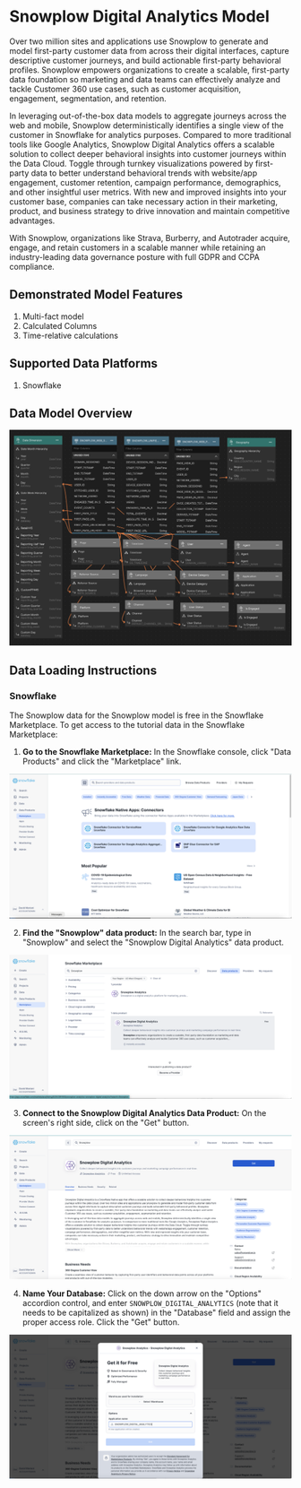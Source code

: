 # Snowplow Digital Analytics Model

Over two million sites and applications use Snowplow to generate and model first-party customer data from across their digital interfaces, capture descriptive customer journeys, and build actionable first-party behavioral profiles. Snowplow empowers organizations to create a scalable, first-party data foundation so marketing and data teams can effectively analyze and tackle Customer 360 use cases, such as customer acquisition, engagement, segmentation, and retention.

In leveraging out-of-the-box data models to aggregate journeys across the web and mobile, Snowplow deterministically identifies a single view of the customer in Snowflake for analytics purposes. Compared to more traditional tools like Google Analytics, Snowplow Digital Analytics offers a scalable solution to collect deeper behavioral insights into customer journeys within the Data Cloud. Toggle through turnkey visualizations powered by first-party data to better understand behavioral trends with website/app engagement, customer retention, campaign performance, demographics, and other insightful user metrics. With new and improved insights into your customer base, companies can take necessary action in their marketing, product, and business strategy to drive innovation and maintain competitive advantages.

With Snowplow, organizations like Strava, Burberry, and Autotrader acquire, engage, and retain customers in a scalable manner while retaining an industry-leading data governance posture with full GDPR and CCPA compliance.

## Demonstrated Model Features
1. Multi-fact model
2. Calculated Columns
3. Time-relative calculations

## Supported Data Platforms
1. Snowflake

## Data Model Overview

![SnowPlow](images/snowplow-model.png)

## Data Loading Instructions

### Snowflake
The Snowplow data for the Snowplow model is free in the Snowflake Marketplace. To get access to the tutorial data in the Snowflake Marketplace:

1. **Go to the Snowflake Marketplace:** In the Snowflake console, click "Data Products" and click the "Marketplace" link.

![Snowflake Marketplace Page](images/Snowflake-Marketplace-Page.png)

2. **Find the "Snowplow" data product:** In the search bar, type in "Snowplow" and select the "Snowplow Digital Analytics" data product.

![Snowflake Marketplace Search - Snowplow](images/Snowflake-Marketplace-Search-Snowplow.png)

3. **Connect to the Snowplow Digital Analytics Data Product:** On the screen's right side, click on the "Get" button.

![Snowflake Marketplace Snowplow Page](images/Snowflake-Marketplace-Snowplow-Page.png)

4. **Name Your Database:** Click on the down arrow on the "Options" accordion control, and enter `SNOWPLOW_DIGITAL_ANALYTICS` (note that it needs to be capitalized as shown) in the "Database" field and assign the proper access role. Click the "Get" button.

![Snowflake Marketplace Get](images/Snowflake-Marketplace-Get-Snowplow.png)

